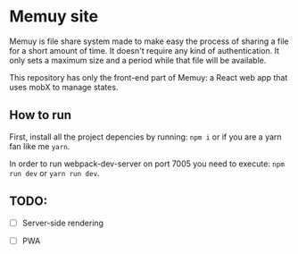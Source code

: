 # Memuy site
Memuy is file share system made to make easy the process of sharing a file for a short amount of time. It doesn't require any kind of authentication. It only sets a maximum size and a period while that file will be available.

This repository has only the front-end part of Memuy: a React web app that uses mobX to manage states.  

## How to run

First, install all the project depencies by running: `npm i` or if you are a yarn fan like me `yarn`.

In order to run webpack-dev-server on port 7005 you need to execute: `npm run dev` or `yarn run dev`.

## TODO:
- [ ] Server-side rendering
- [ ] PWA

